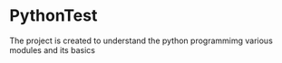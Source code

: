 # PythonTest
The project is created to understand the python programmimg various modules and its basics
